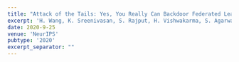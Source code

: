 ```yaml
---
title: "Attack of the Tails: Yes, You Really Can Backdoor Federated Learning"
excerpt: 'H. Wang, K. Sreenivasan, S. Rajput, H. Vishwakarma, S. Agarwal, J. Sohn, K. Lee, D. Papailiopoulos, NeurIPS 2020, \[[link](https://papers.nips.cc/paper/2020/file/b8ffa41d4e492f0fad2f13e29e1762eb-Paper.pdf)\]'
date: 2020-9-25
venue: 'NeurIPS'
pubtype: '2020'
excerpt_separator: ""
---
```

